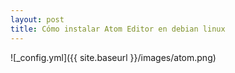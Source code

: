 ```yaml
---
layout: post
title: Cómo instalar Atom Editor en debian linux
---
```

![_config.yml]({{ site.baseurl }}/images/atom.png)
